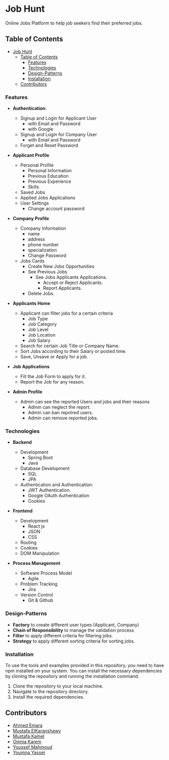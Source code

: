 # Job Hunt

Online Jobs Platform to help job seekers find their preferred jobs.

## Table of Contents

- [Job Hunt](#job-hunt)
  - [Table of Contents](#table-of-contents)
    - [Features](#features)
    - [Technologies](#technologies)
    - [Design-Patterns](#design-patterns)
    - [Installation](#installation)
  - [Contributors](#contributors)

### Features

- **Authentication**:

  - Signup and Login for Applicant User
    - with Email and Password
    - with Google
  - Signup and Login for Company User
    - with Email and Password
  - Forget and Reset Password

- **Applicant Profile**
  - Personal Profile
    - Personal Information
    - Previous Education
    - Previous Experience
    - Skills
  - Saved Jobs
  - Applied Jobs Applications
  - User Settings
    - Change account password

- **Company Profile**
  - Company Information
    - name
    - address
    - phone number
    - specialization
    - Change Password
  - Jobs Cards
    - Create New Jobs Opportunities
    - See Previous Jobs
      - See Jobs Applicants Applications.
        - Accept or Reject Applicants.
        - Report Applicants.
    - Delete Jobs.
- **Applicants Home**
  - Applicant can filter jobs for a certain criteria
    - Job Type
    - Job Category
    - Job Level
    - Job Location
    - Job Salary
  - Search for certain Job Title or Company Name.
  - Sort Jobs according to their Salary or posted time.
  - Save, Unsave or Apply for a job.
- **Job Applications**
  - Fill the Job Form to apply for it.
  - Report the Job for any reason.
- **Admin Profile**
  - Admin can see the reported Users and jobs and their reasons
    - Admin can neglect the report.
    - Admin can ban repotred users.
    - Admin can remove reported jobs.

### Technologies

- **Backend**
  - Development
    - Spring Boot
    - Java
  - Database Development
    - SQL
    - JPA
  - Authentication and Authentication:
    - JWT Authentication
    - Google OAuth Authentication
    - Cookies

- **Frontend**
  - Development
    - React js
    - JSON
    - CSS
  - Routing
  - Cookies
  - DOM Manipulation

- **Process Management**
  - Software Process Model
    - Agile
  - Problem Tracking
    - Jira
  - Version Control
    - Git & Github

### Design-Patterns

- **Factory** to create different user types (Applicant, Company)
- **Chain of Responsibility** to manage the validation process
- **Filter** to apply different criteria for filtering jobs.
- **Strategy** to apply different sorting criteria for sorting jobs.

### Installation

To use the tools and examples provided in this repository, you need to have npm installed on your system. You can install the necessary dependencies by cloning the repository and running the installation command.

1. Clone the repository to your local machine.
2. Navigate to the repository directory.
3. Install the required dependencies.


## Contributors

- [Ahmed Emara](https://github.com/Emara25)
- [Mustafa ElKaranshawy](https://github.com/MostafaElKaranshawy)
- [Mustafa Kamel](https://github.com/mustafakamel7)
- [Omnia Karem](https://github.com/OmniaKarem)
- [Youssef Mahmoud](https://github.com/Youssef-Mahmoud0)
- [Youmna Yasser](https://github.com/yomnay888)
